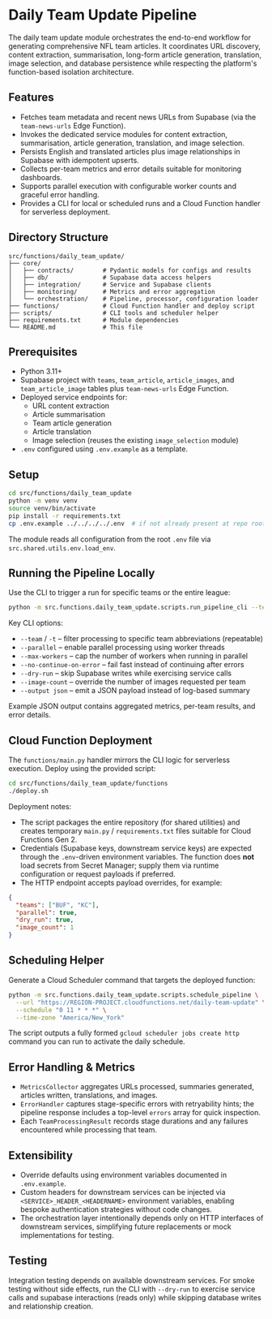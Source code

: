 # Daily Team Update Pipeline

The daily team update module orchestrates the end-to-end workflow for generating comprehensive NFL team articles. It coordinates URL discovery, content extraction, summarisation, long-form article generation, translation, image selection, and database persistence while respecting the platform's function-based isolation architecture.

## Features

- Fetches team metadata and recent news URLs from Supabase (via the `team-news-urls` Edge Function).
- Invokes the dedicated service modules for content extraction, summarisation, article generation, translation, and image selection.
- Persists English and translated articles plus image relationships in Supabase with idempotent upserts.
- Collects per-team metrics and error details suitable for monitoring dashboards.
- Supports parallel execution with configurable worker counts and graceful error handling.
- Provides a CLI for local or scheduled runs and a Cloud Function handler for serverless deployment.

## Directory Structure

```
src/functions/daily_team_update/
├── core/
│   ├── contracts/        # Pydantic models for configs and results
│   ├── db/               # Supabase data access helpers
│   ├── integration/      # Service and Supabase clients
│   ├── monitoring/       # Metrics and error aggregation
│   └── orchestration/    # Pipeline, processor, configuration loader
├── functions/            # Cloud Function handler and deploy script
├── scripts/              # CLI tools and scheduler helper
├── requirements.txt      # Module dependencies
└── README.md             # This file
```

## Prerequisites

- Python 3.11+
- Supabase project with `teams`, `team_article`, `article_images`, and `team_article_image` tables plus `team-news-urls` Edge Function.
- Deployed service endpoints for:
  - URL content extraction
  - Article summarisation
  - Team article generation
  - Article translation
  - Image selection (reuses the existing `image_selection` module)
- `.env` configured using `.env.example` as a template.

## Setup

```bash
cd src/functions/daily_team_update
python -m venv venv
source venv/bin/activate
pip install -r requirements.txt
cp .env.example ../../../../.env  # if not already present at repo root
```

The module reads all configuration from the root `.env` file via `src.shared.utils.env.load_env`.

## Running the Pipeline Locally

Use the CLI to trigger a run for specific teams or the entire league:

```bash
python -m src.functions.daily_team_update.scripts.run_pipeline_cli --team BUF --team KC --dry-run --verbose
```

Key CLI options:

- `--team` / `-t` – filter processing to specific team abbreviations (repeatable)
- `--parallel` – enable parallel processing using worker threads
- `--max-workers` – cap the number of workers when running in parallel
- `--no-continue-on-error` – fail fast instead of continuing after errors
- `--dry-run` – skip Supabase writes while exercising service calls
- `--image-count` – override the number of images requested per team
- `--output json` – emit a JSON payload instead of log-based summary

Example JSON output contains aggregated metrics, per-team results, and error details.

## Cloud Function Deployment

The `functions/main.py` handler mirrors the CLI logic for serverless execution. Deploy using the provided script:

```bash
cd src/functions/daily_team_update/functions
./deploy.sh
```

Deployment notes:

- The script packages the entire repository (for shared utilities) and creates temporary `main.py` / `requirements.txt` files suitable for Cloud Functions Gen 2.
- Credentials (Supabase keys, downstream service keys) are expected through the `.env`-driven environment variables. The function does **not** load secrets from Secret Manager; supply them via runtime configuration or request payloads if preferred.
- The HTTP endpoint accepts payload overrides, for example:

```json
{
  "teams": ["BUF", "KC"],
  "parallel": true,
  "dry_run": true,
  "image_count": 1
}
```

## Scheduling Helper

Generate a Cloud Scheduler command that targets the deployed function:

```bash
python -m src.functions.daily_team_update.scripts.schedule_pipeline \
  --url "https://REGION-PROJECT.cloudfunctions.net/daily-team-update" \
  --schedule "0 11 * * *" \
  --time-zone "America/New_York"
```

The script outputs a fully formed `gcloud scheduler jobs create http` command you can run to activate the daily schedule.

## Error Handling & Metrics

- `MetricsCollector` aggregates URLs processed, summaries generated, articles written, translations, and images.
- `ErrorHandler` captures stage-specific errors with retryability hints; the pipeline response includes a top-level `errors` array for quick inspection.
- Each `TeamProcessingResult` records stage durations and any failures encountered while processing that team.

## Extensibility

- Override defaults using environment variables documented in `.env.example`.
- Custom headers for downstream services can be injected via `<SERVICE>_HEADER_<HEADERNAME>` environment variables, enabling bespoke authentication strategies without code changes.
- The orchestration layer intentionally depends only on HTTP interfaces of downstream services, simplifying future replacements or mock implementations for testing.

## Testing

Integration testing depends on available downstream services. For smoke testing without side effects, run the CLI with `--dry-run` to exercise service calls and supabase interactions (reads only) while skipping database writes and relationship creation.
